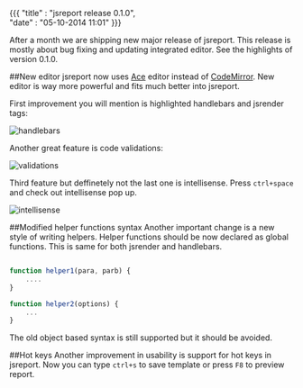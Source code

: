 ﻿
{{{
    "title"    : "jsreport release 0.1.0",  
    "date"     : "05-10-2014 11:01"
}}}

After a month we are shipping new major release of jsreport. This release is mostly about bug fixing and updating integrated editor.  See the highlights of version 0.1.0.

##New editor
jsreport now uses [Ace](http://ace.c9.io/) editor instead of [CodeMirror](http://codemirror.net/). New editor is way more powerful and fits much better into jsreport.

First improvement you will mention is highlighted handlebars and jsrender tags:

![handlebars](https://jsreport.net/img/blog/handlebars-highlight.png)

Another great feature is code validations:

![validations](https://jsreport.net/img/blog/validations.png)

Third feature but deffinetely not the last one is intellisense. Press `ctrl+space` and check out intellisense pop up.

![intellisense](https://jsreport.net/img/blog/intellisense.png)

##Modified helper functions syntax
Another important change is a new style of writing helpers. Helper functions should be now declared as global functions. This is same for both jsrender and handlebars. 

```javascript

function helper1(para, parb) {
    ....
}

function helper2(options) {
    ...
}

```

The old object based syntax is still supported but it should be avoided. 

##Hot keys
Another improvement in usability is support for hot keys in jsreport. Now you can type `ctrl+s` to save template or press `F8` to preview report.
